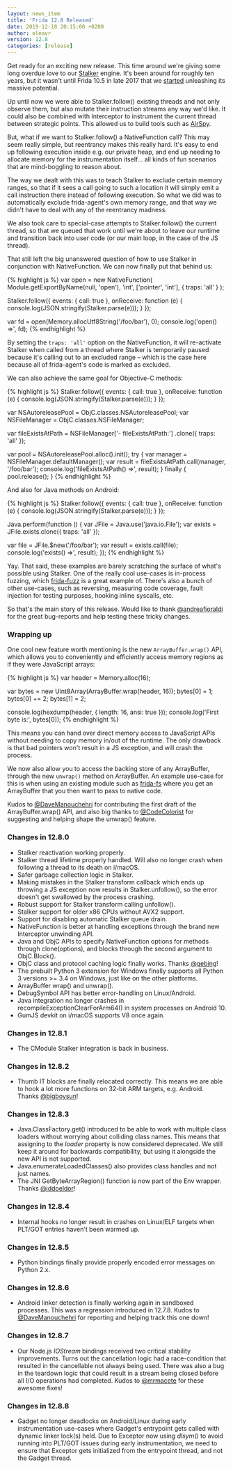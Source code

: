 ```yaml
---
layout: news_item
title: 'Frida 12.8 Released'
date: 2019-12-18 20:15:00 +0200
author: oleavr
version: 12.8
categories: [release]
---
```


Get ready for an exciting new release. This time around we're giving some long
overdue love to our [Stalker][] engine. It's been around for roughly ten years,
but it wasn't until Frida 10.5 in late 2017 that we [started][] unleashing its
massive potential.

Up until now we were able to Stalker.follow() existing threads and not only
observe them, but also mutate their instruction streams any way we'd like. It
could also be combined with Interceptor to instrument the current thread
between strategic points. This allowed us to build tools such as [AirSpy][].

But, what if we want to Stalker.follow() a NativeFunction call? This may seem
really simple, but reentrancy makes this really hard. It's easy to end up
following execution inside e.g. our private heap, and end up needing to allocate
memory for the instrumentation itself... all kinds of fun scenarios that are
mind-boggling to reason about.

The way we dealt with this was to teach Stalker to exclude certain memory
ranges, so that if it sees a call going to such a location it will simply emit
a call instruction there instead of following execution. So what we did was to
automatically exclude frida-agent's own memory range, and that way we didn't
have to deal with any of the reentrancy madness.

We also took care to special-case attempts to Stalker.follow() the current
thread, so that we queued that work until we're about to leave our runtime
and transition back into user code (or our main loop, in the case of the JS
thread).

That still left the big unanswered question of how to use Stalker in conjunction
with NativeFunction. We can now finally put that behind us:

{% highlight js %}
var open = new NativeFunction(
    Module.getExportByName(null, 'open'),
    'int', ['pointer', 'int'],
    { traps: 'all' }
);

Stalker.follow({
  events: {
    call: true
  },
  onReceive: function (e) {
    console.log(JSON.stringify(Stalker.parse(e)));
  }
});

var fd = open(Memory.allocUtf8String('/foo/bar'), 0);
console.log('open() =>', fd);
{% endhighlight %}

By setting the `traps: 'all'` option on the NativeFunction, it will re-activate
Stalker when called from a thread where Stalker is temporarily paused because
it's calling out to an excluded range – which is the case here because all of
frida-agent's code is marked as excluded.

We can also achieve the same goal for Objective-C methods:

{% highlight js %}
Stalker.follow({
  events: {
    call: true
  },
  onReceive: function (e) {
    console.log(JSON.stringify(Stalker.parse(e)));
  }
});

var NSAutoreleasePool = ObjC.classes.NSAutoreleasePool;
var NSFileManager = ObjC.classes.NSFileManager;

var fileExistsAtPath = NSFileManager['- fileExistsAtPath:']
    .clone({ traps: 'all' });

var pool = NSAutoreleasePool.alloc().init();
try {
  var manager = NSFileManager.defaultManager();
  var result = fileExistsAtPath.call(manager, '/foo/bar');
  console.log('fileExistsAtPath() =>', result);
} finally {
  pool.release();
}
{% endhighlight %}

And also for Java methods on Android:

{% highlight js %}
Stalker.follow({
  events: {
    call: true
  },
  onReceive: function (e) {
    console.log(JSON.stringify(Stalker.parse(e)));
  }
});

Java.perform(function () {
  var JFile = Java.use('java.io.File');
  var exists = JFile.exists.clone({ traps: 'all' });

  var file = JFile.$new('/foo/bar');
  var result = exists.call(file);
  console.log('exists() =>', result);
});
{% endhighlight %}

Yay. That said, these examples are barely scratching the surface of what's
possible using Stalker. One of the really cool use-cases is in-process fuzzing,
which [frida-fuzz][] is a great example of. There's also a bunch of other
use-cases, such as reversing, measuring code coverage, fault injection for
testing purposes, hooking inline syscalls, etc.

So that's the main story of this release. Would like to thank
[@andreafioraldi][] for the great bug-reports and help testing these tricky
changes.

### Wrapping up

One cool new feature worth mentioning is the new `ArrayBuffer.wrap()` API, which
allows you to conveniently and efficiently access memory regions as if they were
JavaScript arrays:

{% highlight js %}
var header = Memory.alloc(16);

var bytes = new Uint8Array(ArrayBuffer.wrap(header, 16));
bytes[0] = 1;
bytes[0] += 2;
bytes[1] = 2;

console.log(hexdump(header, { length: 16, ansi: true }));
console.log('First byte is:', bytes[0]);
{% endhighlight %}

This means you can hand over direct memory access to JavaScript APIs without
needing to copy memory in/out of the runtime. The only drawback is that bad
pointers won't result in a JS exception, and will crash the process.

We now also allow you to access the backing store of any ArrayBuffer, through
the new `unwrap()` method on ArrayBuffer. An example use-case for this is when
using an existing module such as [frida-fs][] where you get an ArrayBuffer that
you then want to pass to native code.

Kudos to [@DaveManouchehri][] for contributing the first draft of the
ArrayBuffer.wrap() API, and also big thanks to [@CodeColorist][] for suggesting
and helping shape the unwrap() feature.

### Changes in 12.8.0

- Stalker reactivation working properly.
- Stalker thread lifetime properly handled. Will also no longer crash when
  following a thread to its death on i/macOS.
- Safer garbage collection logic in Stalker.
- Making mistakes in the Stalker transform callback which ends up throwing a JS
  exception now results in Stalker.unfollow(), so the error doesn't get
  swallowed by the process crashing.
- Robust support for Stalker transform calling unfollow().
- Stalker support for older x86 CPUs without AVX2 support.
- Support for disabling automatic Stalker queue drain.
- NativeFunction is better at handling exceptions through the brand new
  Interceptor unwinding API.
- Java and ObjC APIs to specify NativeFunction options for methods through
  clone(options), and blocks through the second argument to ObjC.Block().
- ObjC class and protocol caching logic finally works. Thanks [@gebing][]!
- The prebuilt Python 3 extension for Windows finally supports all Python 3
  versions >= 3.4 on Windows, just like on the other platforms.
- ArrayBuffer wrap() and unwrap().
- DebugSymbol API has better error-handling on Linux/Android.
- Java integration no longer crashes in recompileExceptionClearForArm64() in
  system processes on Android 10.
- GumJS devkit on i/macOS supports V8 once again.

### Changes in 12.8.1

- The CModule Stalker integration is back in business.

### Changes in 12.8.2

- Thumb IT blocks are finally relocated correctly. This means we are able to
  hook a lot more functions on 32-bit ARM targets, e.g. Android. Thanks
  [@bigboysun][]!

### Changes in 12.8.3

- Java.ClassFactory.get() introduced to be able to work with multiple class
  loaders without worrying about colliding class names. This means that
  assigning to the *loader* property is now considered deprecated. We still
  keep it around for backwards compatibility, but using it alongside the new
  API is not supported.
- Java.enumerateLoadedClasses() also provides class handles and not just names.
- The JNI GetByteArrayRegion() function is now part of the Env wrapper. Thanks
  [@iddoeldor][]!

### Changes in 12.8.4

- Internal hooks no longer result in crashes on Linux/ELF targets when PLT/GOT
  entries haven't been warmed up.

### Changes in 12.8.5

- Python bindings finally provide properly encoded error messages on Python 2.x.

### Changes in 12.8.6

- Android linker detection is finally working again in sandboxed processes.
  This was a regression introduced in 12.7.8. Kudos to [@DaveManouchehri][]
  for reporting and helping track this one down!

### Changes in 12.8.7

- Our Node.js *IOStream* bindings received two critical stability improvements.
  Turns out the cancellation logic had a race-condition that resulted in the
  cancellable not always being used. There was also a bug in the teardown logic
  that could result in a stream being closed before all I/O operations had
  completed. Kudos to [@mrmacete][] for these awesome fixes!

### Changes in 12.8.8

- Gadget no longer deadlocks on Android/Linux during early instrumentation
  use-cases where Gadget's entrypoint gets called with dynamic linker lock(s)
  held. Due to Exceptor now using *dlsym()* to avoid running into PLT/GOT issues
  during early instrumentation, we need to ensure that Exceptor gets initialized
  from the entrypoint thread, and not the Gadget thread.


[Stalker]: /docs/javascript-api/#stalker
[started]: /news/2017/08/25/frida-10-5-released/
[AirSpy]: https://github.com/nowsecure/airspy
[frida-fuzz]: https://twitter.com/andreafioraldi/status/1205194910372110337
[@andreafioraldi]: https://twitter.com/andreafioraldi
[frida-fs]: https://github.com/nowsecure/frida-fs
[@DaveManouchehri]: https://twitter.com/DaveManouchehri
[@CodeColorist]: https://twitter.com/CodeColorist
[@gebing]: https://github.com/gebing
[@bigboysun]: https://github.com/bigboysun
[@iddoeldor]: https://github.com/iddoeldor
[@mrmacete]: https://twitter.com/bezjaje
